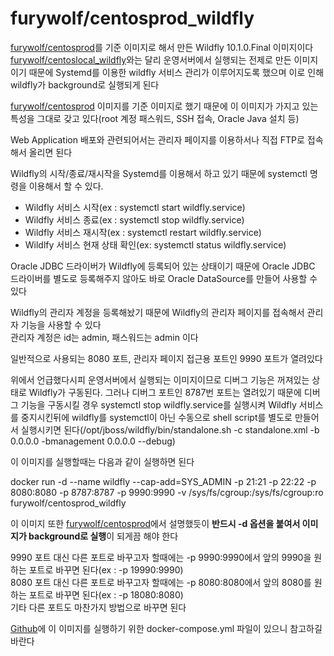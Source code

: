 furywolf/centosprod_wildfly
====================

[furywolf/centosprod](https://hub.docker.com/r/furywolf/centosprod/)를 기준 이미지로 해서 만든 Wildfly 10.1.0.Final 이미지이다  
[furywolf/centoslocal_wildfly](https://hub.docker.com/r/furywolf/centoslocal_wildfly/)와는 달리 운영서버에서 실행되는 전제로 만든 이미지이기 때문에 Systemd를 이용한 wildfly 서비스 관리가 이루어지도록 했으며
이로 인해 wildfly가 background로 실행되게 된다

[furywolf/centosprod](https://hub.docker.com/r/furywolf/centosprod/) 이미지를 기준 이미지로 했기 때문에 이 이미지가 가지고 있는 특성을 그대로 갖고 있다(root 계정 패스워드, SSH 접속, Oracle Java 설치 등)

Web Application 배포와 관련되어서는 관리자 페이지를 이용하서나 직접 FTP로 접속해서 올리면 된다

Wildfly의 시작/종료/재시작을 Systemd를 이용해서 하고 있기 때문에 systemctl 명령을 이용해서 할 수 있다.

* Wildfly 서비스 시작(ex : systemctl start wildfly.service)
* Wildfly 서비스 종료(ex : systemctl stop wildfly.service)
* Wildfly 서비스 재시작(ex : systemctl restart wildfly.service)
* Wildlfy 서비스 현재 상태 확인(ex: systemctl status wildfly.service)

Oracle JDBC 드라이버가 Wildfly에 등록되어 있는 상태이기 때문에 Oracle JDBC 드라이버를 별도로 등록해주지 않아도 바로 Oracle DataSource를 만들어 사용할 수 있다

Wildfly의 관리자 계정을 등록해놨기 때문에 Wildfly의 관리자 페이지를 접속해서 관리자 기능을 사용할 수 있다  
관리자 계정은 id는 admin, 패스워드는 admin 이다

일반적으로 사용되는 8080 포트, 관리자 페이지 접근용 포트인 9990 포트가 열려있다

위에서 언급했다시피 운영서버에서 실행되는 이미지이므로 디버그 기능은 꺼져있는 상태로 Wildfly가 구동된다. 그러나 디버그 포트인 8787번 포트는 열려있기 때문에 디버그 기능을 구동시킬 경우 systemctl stop wildfly.service를 실행시켜 Wildfly 서비스를 중지시킨뒤에 wildfly를 systemctl이 아닌 수동으로 shell script를 별도로 만들어서 실행시키면 된다(/opt/jboss/wildfly/bin/standalone.sh -c standalone.xml -b 0.0.0.0 -bmanagement 0.0.0.0 --debug)

이 이미지를 실행할때는 다음과 같이 실행하면 된다

docker run -d --name wildfly --cap-add=SYS\_ADMIN -p 21:21 -p 22:22 -p 8080:8080 -p 8787:8787 -p 9990:9990 -v /sys/fs/cgroup:/sys/fs/cgroup:ro furywolf/centosprod\_wildfly

이 이미지 또한 [furywolf/centosprod](https://hub.docker.com/r/furywolf/centosprod/)에서 설명했듯이 **반드시 -d 옵션을 붙여서 이미지가 background로 실행**이 되게끔 해야 한다

9990 포트 대신 다른 포트로 바꾸고자 할때에는 -p 9990:9990에서 앞의 9990을 원하는 포트로 바꾸면 된다(ex : -p 19990:9990)  
8080 포트 대신 다른 포트로 바꾸고자 할때에는 -p 8080:8080에서 앞의 8080를 원하는 포트로 바꾸면 된다(ex : -p 18080:8080)  
기타 다른 포트도 마찬가지 방법으로 바꾸면 된다

[Github](https://github.com/TerryChang/mydocker/tree/master/centosprod_wildfly)에 이 이미지를 실행하기 위한 docker-compose.yml 파일이 있으니 참고하길 바란다